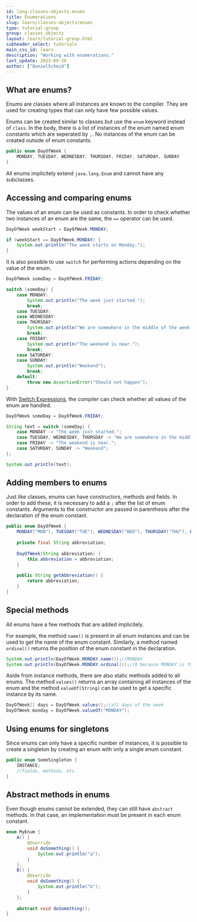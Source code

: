```yaml
---
id: lang.classes-objects.enums
title: Enumerations
slug: learn/classes-objects/enums
type: tutorial-group
group: classes_objects
layout: learn/tutorial-group.html
subheader_select: tutorials
main_css_id: learn
description: "Working with enumerations."
last_update: 2023-09-28
author: ["DanielSchmid"]
---
```

## What are enums?
Enums are classes where all instances are known to the compiler.
They are used for creating types that can only have few possible values.

Enums can be created similar to classes but use the `enum` keyword instead of `class`.
In the body, there is a list of instances of the enum named enum constants which are seperated by `,`.
No instances of the enum can be created outside of enum constants.

```java
public enum DayOfWeek {
	MONDAY, TUESDAY, WEDNESDAY, THURSDAY, FRIDAY, SATURDAY, SUNDAY
}
```

All enums implicitely extend `java.lang.Enum` and cannot have any subclasses.

## Accessing and comparing enums
The values of an enum can be used as constants.
In order to check whether two instances of an enum are the same, the `==` operator can be used.
```java
DayOfWeek weekStart = DayOfWeek.MONDAY;

if (weekStart == DayOfWeek.MONDAY) {
	System.out.println("The week starts on Monday.");
}
```

It is also possible to use `switch` for performing actions depending on the value of the enum.

```java
DayOfWeek someDay = DayOfWeek.FRIDAY;

switch (someDay) {
	case MONDAY:
		System.out.println("The week just started.");
		break;
	case TUESDAY:
	case WEDNESDAY:
	case THURSDAY:
		System.out.println("We are somewhere in the middle of the week.");
		break;
	case FRIDAY:
		System.out.println("The weekend is near.");
		break;
	case SATURDAY:
	case SUNDAY:
		System.out.println("Weekend");
		break;
	default:
		throw new AssertionError("Should not happen");
}
```

With [Switch Expressions](id:lang.classes-objects.switch-expression),
the compiler can check whether all values of the enum are handled.
```java
DayOfWeek someDay = DayOfWeek.FRIDAY;

String text = switch (someDay) {
	case MONDAY -> "The week just started.";
	case TUESDAY, WEDNESDAY, THURSDAY -> "We are somewhere in the middle of the week.";
	case FRIDAY -> "The weekend is near.";
	case SATURDAY, SUNDAY -> "Weekend";
};

System.out.println(text);
```

## Adding members to enums

Just like classes, enums can have constructors, methods and fields.
In order to add these, it is necessary to add a `;` after the list of enum constants.
Arguments to the constructor are passed in parenthesis after the declaration of the enum constant.

```java
public enum DayOfWeek {
	MONDAY("MON"), TUESDAY("TUE"), WEDNESDAY("WED"), THURSDAY("THU"), FRIDAY("FRI"), SATURDAY("SAT"), SUNDAY("SUN");
	
	private final String abbreviation;
	
	DayOfWeek(String abbreviation) {
		this.abbreviation = abbreviation;
	}
	
	public String getAbbreviation() {
		return abbreviation;
	}
}
```

## Special methods
All enums have a few methods that are added implicitely.

For example, the method `name()` is present in all enum instances and can be used to get the name of the enum constant.
Similarly, a method named `ordinal()` returns the position of the enum constant in the declaration.
```java
System.out.println(DayOfWeek.MONDAY.name());//MONDAY
System.out.println(DayOfWeek.MONDAY.ordinal());//0 because MONDAY is the first constant in the DayOfWeek enum
```

Aside from instance methods, there are also static methods added to all enums.
The method `values()` returns an array containing all instances of the enum and the method `valueOf(String)` can be used to get a specific instance by its name.
```java
DayOfWeek[] days = DayOfWeek.values();//all days of the week
DayOfWeek monday = DayOfWeek.valueOf("MONDAY");
```

## Using enums for singletons
Since enums can only have a specific number of instances, it is possible to create a singleton by creating an enum with only a single enum constant.
```java
public enum SomeSingleton {
	INSTANCE;
	//fields, methods, etc.
}
```

## Abstract methods in enums
Even though enums cannot be extended, they can still have `abstract` methods. In that case, an implementation must be present in each enum constant.
```java
enum MyEnum {
	A() {
		@Override
		void doSomething() {
			System.out.println("a");
		}
	},
	B() {
		@Override
		void doSomething() {
			System.out.println("b");
		}
	};
	
	abstract void doSomething();
}
```